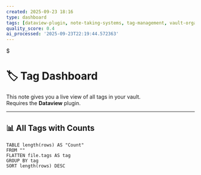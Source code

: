 ```yaml
---
created: 2025-09-23 18:16
type: dashboard
tags: [dataview-plugin, note-taking-systems, tag-management, vault-organization]
quality_score: 0.4
ai_processed: '2025-09-23T22:19:44.572363'
---
```

$
# 🏷️ Tag Dashboard

This note gives you a live view of all tags in your vault.  
Requires the **Dataview** plugin.

---

## 📊 All Tags with Counts

```dataview
TABLE length(rows) AS "Count"
FROM ""
FLATTEN file.tags AS tag
GROUP BY tag
SORT length(rows) DESC
```

